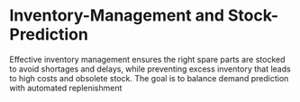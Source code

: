 # Inventory-Management and Stock-Prediction
Effective inventory management ensures the right spare parts are stocked to avoid shortages and delays, while preventing excess inventory that leads to high costs and obsolete stock. The goal is to balance demand prediction with automated replenishment
